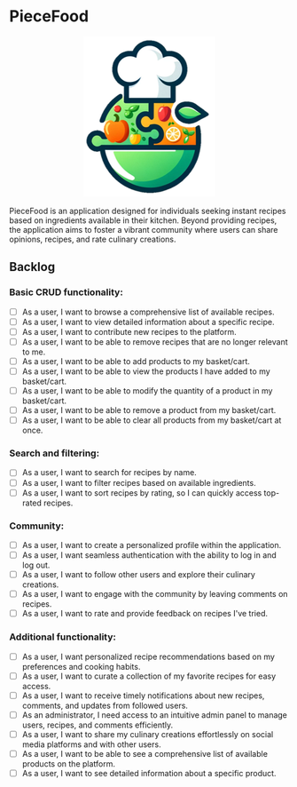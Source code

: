 # PieceFood


<p align="center">
  <img src="https://raw.githubusercontent.com/juanpabblo16/PieceFood/master/app/src/main/res/drawable/piecefoodlogo.png" alt="PieceFoodLogo">
  <PieceFood is a project developed for the MOBILE APPLICATIONS subject.>
</p>

PieceFood is an application designed for individuals seeking instant recipes based on ingredients available in their kitchen. Beyond providing recipes, the application aims to foster a vibrant community where users can share opinions, recipes, and rate culinary creations.

## Backlog

### Basic CRUD functionality:

- [ ] As a user, I want to browse a comprehensive list of available recipes.
- [ ] As a user, I want to view detailed information about a specific recipe.
- [ ] As a user, I want to contribute new recipes to the platform.
- [ ] As a user, I want to be able to remove recipes that are no longer relevant to me.
- [ ] As a user, I want to be able to add products to my basket/cart.
- [ ] As a user, I want to be able to view the products I have added to my basket/cart.
- [ ] As a user, I want to be able to modify the quantity of a product in my basket/cart.
- [ ] As a user, I want to be able to remove a product from my basket/cart.
- [ ] As a user, I want to be able to clear all products from my basket/cart at once.

### Search and filtering:

- [ ] As a user, I want to search for recipes by name.
- [ ] As a user, I want to filter recipes based on available ingredients.
- [ ] As a user, I want to sort recipes by rating, so I can quickly access top-rated recipes.

### Community:

- [ ] As a user, I want to create a personalized profile within the application.
- [ ] As a user, I want seamless authentication with the ability to log in and log out.
- [ ] As a user, I want to follow other users and explore their culinary creations.
- [ ] As a user, I want to engage with the community by leaving comments on recipes.
- [ ] As a user, I want to rate and provide feedback on recipes I've tried.

### Additional functionality:

- [ ] As a user, I want personalized recipe recommendations based on my preferences and cooking habits.
- [ ] As a user, I want to curate a collection of my favorite recipes for easy access.
- [ ] As a user, I want to receive timely notifications about new recipes, comments, and updates from followed users.
- [ ] As an administrator, I need access to an intuitive admin panel to manage users, recipes, and comments efficiently.
- [ ] As a user, I want to share my culinary creations effortlessly on social media platforms and with other users.
- [ ] As a user, I want to be able to see a comprehensive list of available products on the platform.
- [ ] As a user, I want to see detailed information about a specific product.
